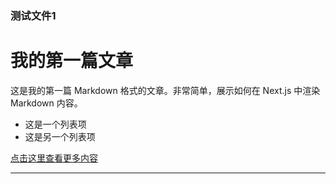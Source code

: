 ### 测试文件1
# 我的第一篇文章

这是我的第一篇 Markdown 格式的文章。非常简单，展示如何在 Next.js 中渲染 Markdown 内容。

- 这是一个列表项
- 这是另一个列表项

[点击这里查看更多内容](https://example.com)
****